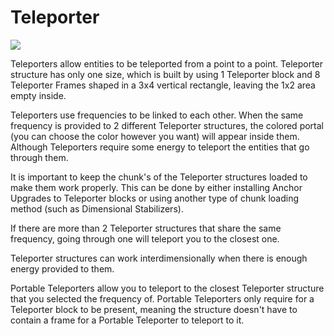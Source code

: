 # Teleporter
![](item:mekanism:teleporter,mekanism:teleporter_frame,mekanism:portable_teleporter)

Teleporters allow entities to be teleported from a point to a point. Teleporter structure has only one size, which is built by using 1 Teleporter block and 8 Teleporter Frames shaped in a 3x4 vertical rectangle, leaving the 1x2 area empty inside.

Teleporters use frequencies to be linked to each other. When the same frequency is provided to 2 different Teleporter structures, the colored portal (you can choose the color however you want) will appear inside them. Although Teleporters require some energy to teleport the entities that go through them.

It is important to keep the chunk's of the Teleporter structures loaded to make them work properly. This can be done by either installing Anchor Upgrades to Teleporter blocks or using another type of chunk loading method (such as Dimensional Stabilizers).

If there are more than 2 Teleporter structures that share the same frequency, going through one will teleport you to the closest one.

Teleporter structures can work interdimensionally when there is enough energy provided to them.

Portable Teleporters allow you to teleport to the closest Teleporter structure that you selected the frequency of. Portable Teleporters only require for a Teleporter block to be present, meaning the structure doesn't have to contain a frame for a Portable Teleporter to teleport to it.

